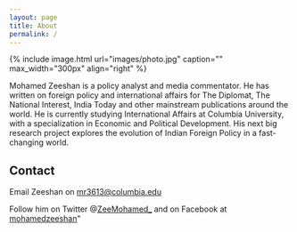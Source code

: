 ```yaml
---
layout: page
title: About
permalink: /
---
```


{% include image.html url="images/photo.jpg" caption="" max_width="300px" align="right" %}

Mohamed Zeeshan is a policy analyst and media commentator. He has written on foreign policy and international affairs for The Diplomat, The National Interest, India Today and other mainstream publications around the world. He is currently studying International Affairs at Columbia University, with a specialization in Economic and Political Development. His next big research project explores the evolution of Indian Foreign Policy in a fast-changing world.

## Contact

Email Zeeshan on [mr3613@columbia.edu]

Follow him on Twitter @[ZeeMohamed_] and on Facebook at [mohamedzeeshan]"

[mr3613@columbia.edu]: mailto:mr3613@columbia.edu
[mohamedzeeshan]: https://www.facebook.com/mohamedzeeshan
[ZeeMohamed_]: https://twitter.com/ZeeMohamed_
